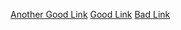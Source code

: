 [Another Good Link](https://www.bing.com)
[Good Link](https://www.google.com)
[Bad Link](https://nonexistent.example.com/bad)
